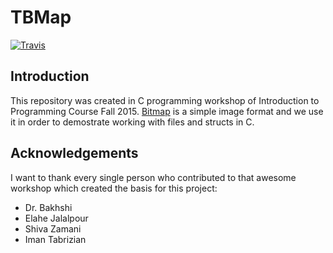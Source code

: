 # TBMap
[![Travis](https://img.shields.io/travis/1995parham/TBMap.svg?style=flat-square)](https://travis-ci.org/1995parham/TBMap)

## Introduction
This repository was created in C programming workshop of Introduction to Programming Course Fall 2015.
[Bitmap](https://en.wikipedia.org/wiki/BMP_file_format) is a simple image format and we use it in order to demostrate working with files and structs in C.

## Acknowledgements
I want to thank every single person who contributed to that awesome workshop which created the basis for this project:

* Dr. Bakhshi
* Elahe Jalalpour
* Shiva Zamani
* Iman Tabrizian
